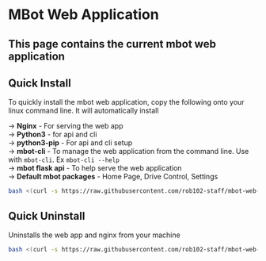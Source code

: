# MBot Web Application

## This page contains the current mbot web application

## Quick Install

To quickly install the mbot web application, copy the following onto your
linux command line. It will automatically install 

-> <b>Nginx</b> - For serving the web app<br>
-> <b>Python3</b> - for api and cli <br>
-> <b>python3-pip</b> - For api and cli setup <br>
-> <b>mbot-cli</b> - To manage the web application from the command line. Use with `mbot-cli`. Ex `mbot-cli --help` <br>
-> <b>mbot flask api</b> - To help serve the web application<br>
-> <b>Default mbot packages</b> - Home Page, Drive Control, Settings<br>

```sh
bash <(curl -s https://raw.githubusercontent.com/rob102-staff/mbot-web-app/main/setup/scripts/install.sh)
```

## Quick Uninstall

Uninstalls the web app and nginx from your machine

```sh
bash <(curl -s https://raw.githubusercontent.com/rob102-staff/mbot-web-app/main/setup/scripts/uninstall.sh)
```